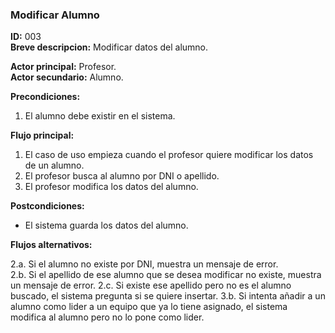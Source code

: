 ### Modificar Alumno  
**ID:** 003  
**Breve descripcion:** Modificar datos del alumno.  
  
  **Actor principal:** Profesor.  
  **Actor secundario:** Alumno.
    
  **Precondiciones:**
1. El alumno debe existir en el sistema.  

**Flujo principal:**  
1. El caso de uso empieza cuando el profesor quiere modificar los datos de un alumno.
2. El profesor busca al alumno por DNI o apellido.
3. El profesor modifica los datos del alumno.

**Postcondiciones:**
- El sistema guarda los datos del alumno.

**Flujos alternativos:**  

2.a. Si el alumno no existe por DNI, muestra un mensaje de error.  
2.b. Si el apellido de ese alumno que se desea modificar no existe, muestra un mensaje de error.
2.c. Si existe ese apellido pero no es el alumno buscado, el sistema pregunta si se quiere insertar.
3.b. Si intenta añadir a un alumno como lider a un equipo que ya lo tiene asignado, el sistema modifica al alumno pero no lo pone como lider.
